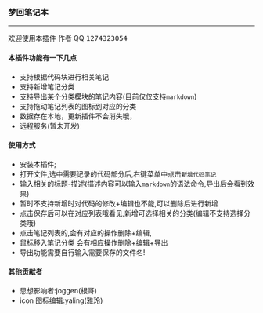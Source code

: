### 梦回笔记本

---

欢迎使用本插件 作者 QQ <kbd>1274323054</kbd>

#### 本插件功能有一下几点

- 支持根据代码块进行相关笔记
- 支持新增笔记分类
- 支持导出某个分类模块的笔记内容(目前仅仅支持`markdown`)
- 支持拖动笔记列表的图标到对应的分类
- 数据存在本地，更新插件不会消失哦，
- 远程服务(暂未开发)

#### 使用方式

- 安装本插件;
- 打开文件,选中需要记录的代码部分后,右键菜单中点击`新增代码笔记`
- 输入相关的标题-描述(描述内容可以输入`markdown`的语法命令,导出后会看到效果)
- 暂时不支持新增时对代码的修改+编辑也不能,可以删除后进行新增
- 点击保存后可以在对应列表哦看见,新增可选择相关的分类(编辑不支持选择分类哦)
- 点击笔记列表的,会有对应的操作<kbd>删除</kbd>+<kbd>编辑</kbd>,
- 鼠标移入笔记分类 会有相应操作<kbd>删除</kbd>+<kbd>编辑</kbd>+<kbd>导出</kbd>
- <kbd>导出</kbd>功能需要自行输入需要保存的文件名!

#### 其他贡献者

- 思想影响者:joggen(根哥)
- icon 图标编辑:yaling(雅玲)
